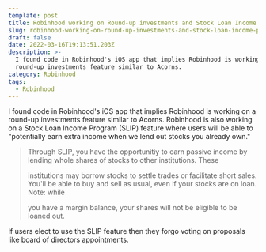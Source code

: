 ```yaml
---
template: post
title: Robinhood working on Round-up investments and Stock Loan Income Program - SLIP
slug: robinhood-working-on-round-up-investments-and-stock-loan-income-program-slip
draft: false
date: 2022-03-16T19:13:51.203Z
description: >-
  I found code in Robinhood's iOS app that implies Robinhood is working on a
  round-up investments feature similar to Acorns.
category: Robinhood
tags:
  - Robinhood
---
```

I found code in Robinhood's iOS app that implies Robinhood is working on a round-up investments feature similar to Acorns. Robinhood is also working on a Stock Loan Income Program (SLIP) feature where users will be able to "potentially earn extra income when we lend out stocks you already own."

> Through SLIP, you have the opportunitiy to earn passive income by lending whole shares of stocks to other institutions. These
>
> institutions may borrow stocks to settle trades or facilitate short sales. You'll be able to buy and sell as usual, even if your stocks are on loan. Note: while
>
> you have a margin balance, your shares will not be eligible to be loaned out.



 If users elect to use the SLIP feature then they forgo voting on proposals like board of directors appointments.
